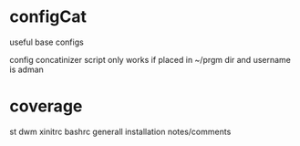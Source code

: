 # configCat
useful base configs 

config concatinizer script only works if placed in ~/prgm dir and username is adman

coverage
========
st
dwm
xinitrc
bashrc
generall installation notes/comments
